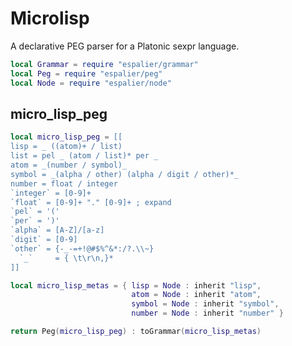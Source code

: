 # Microlisp


A declarative PEG parser for a Platonic sexpr language\.

```lua
local Grammar = require "espalier/grammar"
local Peg = require "espalier/peg"
local Node = require "espalier/node"
```


## micro\_lisp\_peg

```lua
local micro_lisp_peg = [[
lisp = _ ((atom)+ / list)
list = pel _ (atom / list)* per _
atom = _(number / symbol)_
symbol = _(alpha / other) (alpha / digit / other)*_
number = float / integer
`integer` = [0-9]+
`float` = [0-9]+ "." [0-9]+ ; expand
`pel` = '('
`per` = ')'
`alpha` = [A-Z]/[a-z]
`digit` = [0-9]
`other` = {-_-=+!@#$%^&*:/?.\\~}
  `_`     = { \t\r\n,}*
]]
```

```lua
local micro_lisp_metas = { lisp = Node : inherit "lisp",
                           atom = Node : inherit "atom",
                           symbol = Node : inherit "symbol",
                           number = Node : inherit "number" }
```

```lua
return Peg(micro_lisp_peg) : toGrammar(micro_lisp_metas)
```